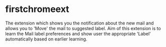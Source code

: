 # firstchromeext
The extension which shows you the notification about the new mail and allows you to 'Move' the mail to suggested label. Aim of this
extension is to learn the Mail label preferences and show user the appropriate 'Label' automatically based on earlier learning.
